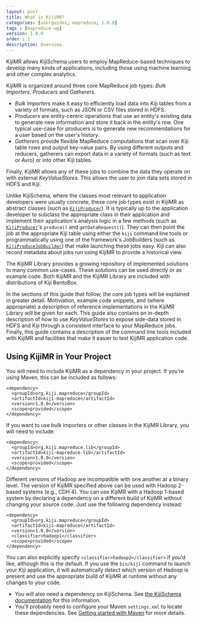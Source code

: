 ```yaml
---
layout: post
title: What is KijiMR?
categories: [userguides, mapreduce, 1.0.0]
tags : [mapreduce-ug]
version: 1.0.0
order : 1
description: Overview.
---
```


KijiMR allows KijiSchema users to employ MapReduce-based techniques to develop many kinds of
applications, including those using machine learning and other complex analytics.

KijiMR is organized around three core MapReduce job types: _Bulk Importers_, _Producers_ and
_Gatherers_.

 * _Bulk Importers_ make it easy to efficiently load data into Kiji tables from a variety of
   formats, such as JSON or CSV files stored in HDFS.
 * _Producers_ are entity-centric operations that use an entity's existing data to generate new
   information and store it back in the entity's row. One typical use-case for producers is to
   generate new recommendations for a user based on the user's history.
 * _Gatherers_ provide flexible MapReduce computations that scan over Kiji table rows and output
   key-value pairs. By using different outputs and reducers, gatherers can export data in a variety
   of formats (such as text or Avro) or into other Kiji tables.

Finally, KijiMR allows any of these jobs to combine the data they operate on with external
_KeyValueStores_. This allows the user to join data sets stored in HDFS and Kiji.

Unlike KijiSchema, where the classes most relevant to application developers were usually concrete,
these core job types exist in KijiMR as abstract classes (such as
[`KijiProducer`]({{site.api_mr_1_0_0}}/produce/KijiProducer.html)). It is typically up to the
application developer to subclass the appropriate class in their application and implement their
application's analysis logic in a few methods (such as
[`KijiProducer`]({{site.api_mr_1_0_0}}/produce/KijiProducer.html)'s `produce()` and
`getDataRequest()`). They can then point the job at the appropriate Kiji table using either the
`kiji` command line tools or programmatically using one of the framework's JobBuilders (such as
[`KijiProduceJobBuilder`]({{site.api_mr_1_0_0}}/produce/KijiProduceJobBuilder.html)) that make
launching these jobs easy.  Kiji can also record metadata about jobs run using KijiMR to provide
a historical view.

The KijiMR Library provides a growing repository of implemented solutions to many common use-cases.
These solutions can be used directly or as example code. Both KijiMR and the KijiMR Library are
included with distributions of Kiji BentoBox.

In the sections of this guide that follow, the core job types will be explained in greater detail.
Motiviation, example code snippets, and (where appropriate) a description of reference
implementations in the KijiMR Library will be given for each. This guide also contains an in-depth
description of how to use  _KeyValueStores_ to expose side-data stored in HDFS and Kiji through a
consistent interface to your MapReduce jobs. Finally, this guide contains a description of the
command line tools included with KijiMR and facilities that make it easier to test KijiMR
application code.

## Using KijiMR in Your Project

You will need to include KijiMR as a dependency in your project. If you're
using Maven, this can be included as follows:

    <dependency>
      <groupId>org.kiji.mapreduce</groupId>
      <artifactId>kiji-mapreduce</artifactId>
      <version>1.0.0</version>
      <scope>provided</scope>
    </dependency>

If you want to use bulk importers or other classes in the KijiMR Library, you will
need to include:

    <dependency>
      <groupId>org.kiji.mapreduce.lib</groupId>
      <artifactId>kiji-mapreduce-lib</artifactId>
      <version>1.0.0</version>
      <scope>provided</scope>
    </dependency>

Different versions of Hadoop are incompatible with one another at a binary level. The version
of KijiMR specified above can be used with Hadoop 2-based systems (e.g., CDH 4). You can use
KijiMR with a Hadoop 1-based system by declaring a dependency on a different build of KijiMR
without changing your source code. Just use the following dependency instead:

    <dependency>
      <groupId>org.kiji.mapreduce</groupId>
      <artifactId>kiji-mapreduce</artifactId>
      <version>1.0.0</version>
      <classifier>hadoop1</classifier>
      <scope>provided</scope>
    </dependency>

You can also explicitly specify `<classifier>hadoop2</classifier>` if you'd like, although
this is the default. If you use the `bin/kiji` command to launch your Kiji application,
it will automatically detect which version of Hadoop is present and use the appropriate
build of KijiMR at runtime without any changes to your code.

* You will also need a dependency on KijiSchema. See [the KijiSchema
  documentation]({{site.userguide_schema_1_1_0}}/kiji-schema-overview/) for this information.
* You'll probably need to configure your Maven `settings.xml` to locate these dependencies.
  See [Getting started with Maven](http://www.kiji.org/get-started-with-maven)
  for more details.
